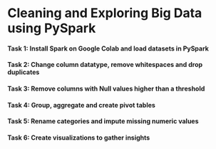 # Cleaning and Exploring Big Data using PySpark


#### Task 1: Install Spark on Google Colab and load datasets in PySpark

#### Task 2: Change column datatype, remove whitespaces and drop duplicates

#### Task 3: Remove columns with Null values higher than a threshold

#### Task 4: Group, aggregate and create pivot tables

#### Task 5: Rename categories and impute missing numeric values

#### Task 6: Create visualizations to gather insights
